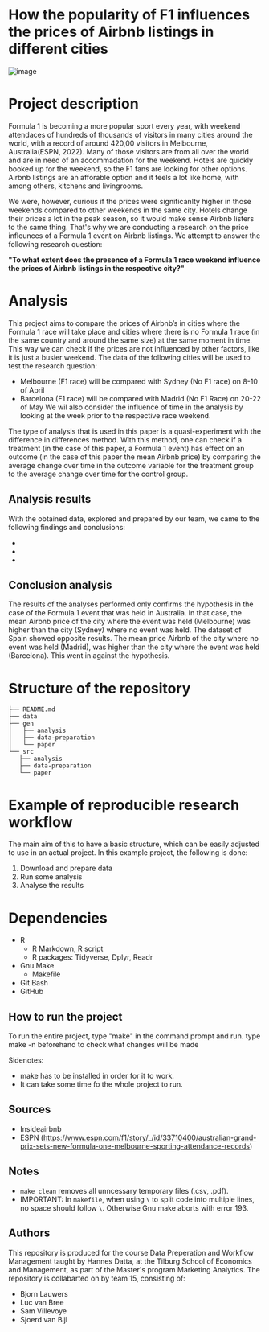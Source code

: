 # How the popularity of F1 influences the prices of Airbnb listings in different cities
![image](https://user-images.githubusercontent.com/109277196/194825057-e42f7bf1-74fb-40be-ab0a-332552b59e9a.png)


# Project description
Formula 1 is becoming a more popular sport every year, with weekend attendaces of hundreds of thousands of visitors in many cities around the world, with a record of around 420,00 visitors in Melbourne, Australia(ESPN, 2022). Many of those visitors are from all over the world and are in need of an accommadation for the weekend. Hotels are quickly booked up for the weekend, so the F1 fans are looking for other options. Airbnb listings are an afforable option and it feels a lot like home, with among others, kitchens and livingrooms.

We were, however, curious if the prices were significanlty higher in those weekends compared to other weekends in the same city. Hotels change their prices a lot in the peak season, so it would make sense Airbnb listers to the same thing. That's why we are conducting a research on the price infleunces of a Formula 1 event on Airbnb listings. We attempt to answer the following research question:

**"To what extent does the presence of a Formula 1 race weekend influence the prices of Airbnb listings in the respective city?"**

# Analysis
This project aims to compare the prices of Airbnb’s in cities where the Formula 1 race will take place and cities where there is no Formula 1 race (in the same country and around the same size) at the same moment in time. This way we can check if the prices are not influenced by other factors, like it is just a busier weekend. 
The data of the following cities will be used to test the research question:
-	Melbourne (F1 race) will be compared with Sydney (No F1 race) on 8-10 of April
-	Barcelona (F1 race) will be compared with Madrid (No F1 Race) on 20-22 of May
We wil also consider the influence of time in the analysis by looking at the week prior to the respective race weekend. 

The type of analysis that is used in this paper is a quasi-experiment with the difference in differences method. With this method, one can check if a treatment (in the case of this paper, a Formula 1 event) has effect on an outcome (in the case of this paper the mean Airbnb price) by comparing the average change over time in the outcome variable for the treatment group to the average change over time for the control group. 

## Analysis results
With the obtained data, explored and prepared by our team,  we came to the following findings and conclusions:

- 
-
-
## Conclusion analysis
The results of the analyses performed only confirms the hypothesis in the case of the Formula 1 event that was held in Australia. In that case, the mean Airbnb price of the city where the event was held (Melbourne) was higher than the city (Sydney) where no event was held. The dataset of Spain showed opposite results. The mean price Airbnb of the city where no event was held (Madrid), was higher than the city where the event was held (Barcelona). This went in against the hypothesis.

# Structure of the repository
```
├── README.md
├── data
├── gen
│   ├── analysis
│   ├── data-preparation
│   └── paper
└── src
   ├── analysis
   ├── data-preparation
   └── paper
```

# Example of reproducible research workflow 

The main aim of this to have a basic structure, which can be easily adjusted to use in an actual project. In this example project, the following is done: 
1. Download and prepare data
2. Run some analysis
3. Analyse the results

# Dependencies
- R 
   - R Markdown, R script
   - R packages: Tidyverse, Dplyr, Readr
- Gnu Make
   - Makefile
- Git Bash
- GitHub

## How to run the project
To run the entire project, type "make" in the command prompt and run. type make -n beforehand to check what changes will be made

Sidenotes: 
- make has to be installed in order for it to work.
- It can take some time fo the whole project to run.

## Sources
- Insideairbnb
- ESPN (https://www.espn.com/f1/story/_/id/33710400/australian-grand-prix-sets-new-formula-one-melbourne-sporting-attendance-records)

## Notes
- `make clean` removes all unncessary temporary files (.csv, .pdf).  
- IMPORTANT: In `makefile`, when using `\` to split code into multiple lines, no space should follow `\`. Otherwise Gnu make aborts with error 193. 

## Authors
This repository is produced for the course Data Preperation and Workflow Management taught by Hannes Datta, at the Tilburg School of Economics and Management, as part of the Master's program Marketing Analytics. The repository is collabarted on by team 15, consisting of:
- Bjorn Lauwers
- Luc van Bree
- Sam Villevoye
- Sjoerd van Bijl
